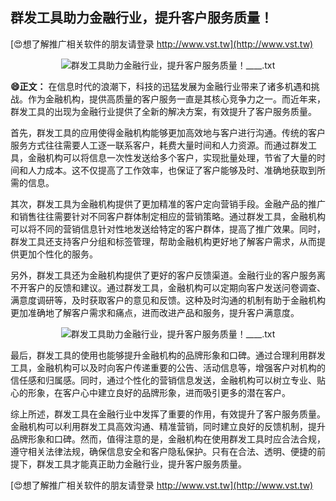 ## **群发工具助力金融行业，提升客户服务质量！**

[😍想了解推广相关软件的朋友请登录 http://www.vst.tw](http://www.vst.tw)

 <center><img src="https://vst.tw/MP4/tuiguang/png/6.png" alt="群发工具助力金融行业，提升客户服务质量！____.txt"></center>

**😄正文：**
在信息时代的浪潮下，科技的迅猛发展为金融行业带来了诸多机遇和挑战。作为金融机构，提供高质量的客户服务一直是其核心竞争力之一。而近年来，群发工具的出现为金融行业提供了全新的解决方案，有效提升了客户服务质量。

首先，群发工具的应用使得金融机构能够更加高效地与客户进行沟通。传统的客户服务方式往往需要人工逐一联系客户，耗费大量时间和人力资源。而通过群发工具，金融机构可以将信息一次性发送给多个客户，实现批量处理，节省了大量的时间和人力成本。这不仅提高了工作效率，也保证了客户能够及时、准确地获取到所需的信息。

其次，群发工具为金融机构提供了更加精准的客户定向营销手段。金融产品的推广和销售往往需要针对不同客户群体制定相应的营销策略。通过群发工具，金融机构可以将不同的营销信息针对性地发送给特定的客户群体，提高了推广效果。同时，群发工具还支持客户分组和标签管理，帮助金融机构更好地了解客户需求，从而提供更加个性化的服务。

另外，群发工具还为金融机构提供了更好的客户反馈渠道。金融行业的客户服务离不开客户的反馈和建议。通过群发工具，金融机构可以定期向客户发送问卷调查、满意度调研等，及时获取客户的意见和反馈。这种及时沟通的机制有助于金融机构更加准确地了解客户需求和痛点，进而改进产品和服务，提升客户满意度。

 <center><img src="https://vst.tw/MP4/tuiguang/png/7.png" alt="群发工具助力金融行业，提升客户服务质量！____.txt"></center>

最后，群发工具的使用也能够提升金融机构的品牌形象和口碑。通过合理利用群发工具，金融机构可以及时向客户传递重要的公告、活动信息等，增强客户对机构的信任感和归属感。同时，通过个性化的营销信息发送，金融机构可以树立专业、贴心的形象，在客户心中建立良好的品牌形象，进而吸引更多的潜在客户。

综上所述，群发工具在金融行业中发挥了重要的作用，有效提升了客户服务质量。金融机构可以利用群发工具高效沟通、精准营销，同时建立良好的反馈机制，提升品牌形象和口碑。然而，值得注意的是，金融机构在使用群发工具时应合法合规，遵守相关法律法规，确保信息安全和客户隐私保护。只有在合法、透明、便捷的前提下，群发工具才能真正助力金融行业，提升客户服务质量。

[😍想了解推广相关软件的朋友请登录 http://www.vst.tw](http://www.vst.tw)



